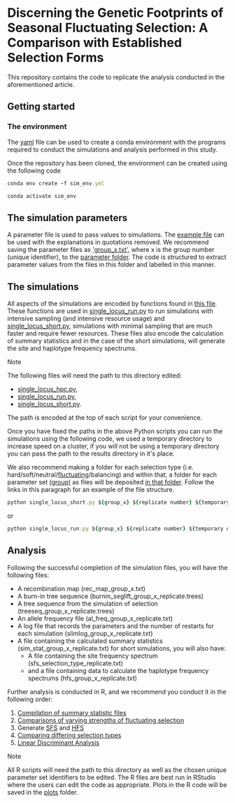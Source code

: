 
# Discerning the Genetic Footprints of Seasonal Fluctuating Selection: A Comparison with Established Selection Forms

This repository contains the code to replicate the analysis conducted in the aforementioned article. 

## Getting started

### The environment
The [yaml](sim_env.yml) file can be used to create a conda environment with the programs required to conduct the simulations and analysis performed in this study.

Once the repository has been cloned, the environment can be created using the following code

```ruby
conda env create -f sim_env.yml

conda activate sim_env
```

## The simulation parameters
A parameter file is used to pass values to simulations. The [example file](parameters/group_x.txt) can be used with the explanations in quotations removed. We recommend saving the parameter files as ['group_x.txt'](group_x.txt), where x is the group number (unique identifier), to the [parameter folder](parameters). The code is structured to extract parameter values from the files in this folder and labelled in this manner.

## The simulations
All aspects of the simulations are encoded by functions found in [this file](scripts/single_locus_hpc.py). These functions are used in [single_locus_run.py](scripts/single_locus_run.py) to run simulations with intensive sampling (and intensive resource usage) and [single_locus_short.py](scripts/single_locus_short.py), simulations with minimal sampling that are much faster and require fewer resources. These files also encode the calculation of summary statistics and in the case of the short simulations, will generate the site and haplotype frequency spectrums.
> [!NOTE]
> The following files will need the path to this directory edited:
> - [single_locus_hpc.py](scripts/single_locus_hpc.py), 
> - [single_locus_run.py](scripts/single_locus_run.py),
> - [single_locus_short.py](scripts/single_locus_short.py).
>   
> The path is encoded at the top of each script for your convenience.

Once you have fixed the paths in the above Python scripts you can run the simulations using the following code, we used a temporary directory to increase speed on a cluster, if you will not be using a temporary directory you can pass the path to the results directory in it's place.

We also recommend making a folder for each selection type (i.e. hard/soft/neutral/[fluctuating](fluctuating)/balancing) and within that, a folder for each parameter set [(group)](fluctuating/group_x) as files will be deposited [in that folder](fluctuating/group_x/results_will_be_written_here.txt). Follow the links in this paragraph for an example of the file structure.

```ruby
python single_locus_short.py ${group_x} ${replicate number} ${temporary directory} ${results directory} ${selection type}
```
or
```ruby
python single_locus_run.py ${group_x} ${replicate number} ${temporary directory} ${results directory} ${selection type}
```
## Analysis
Following the successful completion of the simulation files, you will have the following files:
- A recombination map (rec_map_group_x.txt)
- A burn-in tree sequence (burnin_seglift_group_x_replicate.trees)
- A tree sequence from the simulation of selection (treeseq_group_x_replicate.trees)
- An allele frequency file (al_freq_group_x_replicate.txt)
- A log file that records the parameters and the number of restarts for each simulation (slimlog_group_x_replicate.txt)
- A file containing the calculated summary statistics (sim_stat_group_x_replicate.txt)
  for short simulations, you will also have:
   - A file containing the site frequency spectrum (sfs_selection_type_replicate.txt)
   - and a file containing data to calculate the haplotype frequency spectrums (hfs_group_x_replicate.txt)
       
Further analysis is conducted in R, and we recommend you conduct it in the following order:
1. [Compilation of summary statistic files](scripts/compile_files.R)
2. [Comparisons of varying strengths of fluctuating selection](scripts/fluctuating_comparisons.R)
3. Generate [SFS](scripts/sfs.R) and [HFS](hfs.R)
4. [Comparing differing selection types](scripts/comparing_selection_forms.R)
5. [Linear Discriminant Analysis](scripts/LDA.R)
   

> [!NOTE] 
> All R scripts will need the path to this directory as well as the chosen unique parameter set identifiers to be edited. The R files are best run in RStudio where the users can edit the code as appropriate. Plots in the R code will be saved in the [plots](plots) folder.

